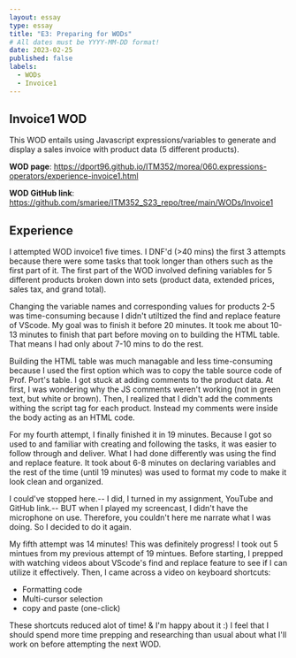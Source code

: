 ```yaml
---
layout: essay
type: essay
title: "E3: Preparing for WODs"
# All dates must be YYYY-MM-DD format!
date: 2023-02-25
published: false
labels:
  - WODs
  - Invoice1 
---
```

## Invoice1 WOD

This WOD entails using Javascript expressions/variables to generate and display a sales invoice with product data (5 different products). 

**WOD page**: https://dport96.github.io/ITM352/morea/060.expressions-operators/experience-invoice1.html

**WOD GitHub link**: https://github.com/smariee/ITM352_S23_repo/tree/main/WODs/Invoice1

## Experience

I attempted WOD invoice1 five times. I DNF'd (>40 mins) the first 3 attempts because there were some tasks that took longer than others such as the first part of it. The first part of the WOD involved defining variables for 5 different products broken down into sets (product data, extended prices, sales tax, and grand total). 

Changing the variable names and corresponding values for products 2-5 was time-consuming because I didn't utiltized the find and replace feature of VScode. My goal was to finish it before 20 minutes. It took me about 10-13 minutes to finish that part before moving on to building the HTML table. That means I had only about 7-10 mins to do the rest. 

Building the HTML table was much managable and less time-consuming because I used the first option which was to copy the table source code of Prof. Port's table. I got stuck at adding comments to the product data. At first, I was wondering why the JS comments weren't working (not in green text, but white or brown). Then, I realized that I didn't add the comments withing the script tag for each product. Instead my comments were inside the body acting as an HTML code. 

For my fourth attempt, I finally finished it in 19 minutes. Because I got so used to and familiar with creating and following the tasks, it was easier to follow through and deliver. 
What I had done differently was using the find and replace feature. It took about 6-8 minutes on declaring variables and the rest of the time (until 19 minutes) was used to format my code to make it look clean and organized. 

I could've stopped here.-- I did, I turned in my assignment, YouTube and GitHub link.-- BUT when I played my screencast, I didn't have the microphone on use. Therefore, you couldn't here me narrate what I was doing. So I decided to do it again. 

My fifth attempt was 14 minutes! This was definitely progress! I took out 5 mintues from my previous attempt of 19 mintues. Before starting, I prepped with watching videos about VScode's find and replace feature to see if I can utilize it effectively. Then, I came across a video on keyboard shortcuts:

- Formatting code
- Multi-cursor selection
- copy and paste (one-click)

These shortcuts reduced alot of time! & I'm happy about it :) 
I feel that I should spend more time prepping and researching than usual about what I'll work on before attempting the next WOD. 



